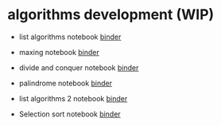 # algorithms development (WIP)


* list algorithms notebook [binder](https://mybinder.org/v2/gh/tutorials-4newbies/algorithms_development/master?filepath=list_algorithms.ipynb)

* maxing notebook [binder](https://mybinder.org/v2/gh/tutorials-4newbies/algorithms_development/master?filepath=maxing.ipynb)

* divide and conquer notebook [binder](https://mybinder.org/v2/gh/tutorials-4newbies/algorithms_development/master?filepath=divide_conquer_binary_search.ipynb)

* palindrome notebook [binder](https://mybinder.org/v2/gh/tutorials-4newbies/algorithms_development/master?filepath=palindrome.ipynb)

* list algorithms 2 notebook [binder](https://mybinder.org/v2/gh/tutorials-4newbies/algorithms_development/master?filepath=list_algorithms_2.ipynb)

* Selection sort notebook [binder](https://mybinder.org/v2/gh/tutorials-4newbies/algorithms_development/master?filepath=selection_sort.ipynb)